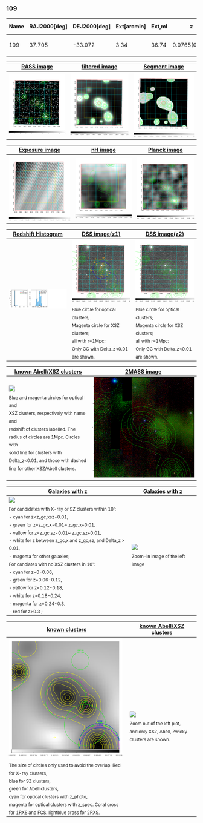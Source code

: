 <div STYLE="page-break-after: always;"></div>

### 109

|Name|RAJ2000[deg]|DEJ2000[deg] |Ext[arcmin]| Ext,ml | z | z_src| C|GC(XSZ,Delta_z<0.01)| GC(OPT,Delta_z<0.01)|GC| R_sig[arcmin] | R500[arcmin] | R500[Mpc]| CRsig[c/s] | CR500[c/s] |L500[1E44 erg/s]|F500[1E-12 erg/s/cm^2]| M500[1E14 Msun]|Tx[keV]|Cnt_sig|Beta|Rc[arcmin]|Comment|Alias|
|---|---|---|---|---|---|------|---|--------|---------|----------|---|---|---|---|---|---|---|---|---|---|---|---|---|---|
|109| 37.705| -33.072| 3.34| 36.74| 0.0765(0.005)| z1, z_xsz| B| MCXC| A, W| A, MCXC, W| 11.725| 8.491| 0.739| 0.140(0.028)| 0.134(0.027)| 0.352(0.055)| 2.450(0.382)| 1.23(0.10)| 2.49(0.12)| 71.1| 0.777(-0.148+0.148)| 5.664(-1.463+1.283)| -| k410|

|[RASS image](../image/109/109_img.pdf)|[filtered image](../image/109/109_fil.pdf)|[Segment image](../image/109/109_seg.pdf)|
|-------------------|--------------------|-------------------|
| <img src="../image/109/109_img.png" width="300">  | <img src="../image/109/109_fil.png" width="300">   | <img src="../image/109/109_seg.png" width="300">  |

|[Exposure image](../image/109/109_mex.pdf)| [nH image](../image/109/109_nh.pdf)| [Planck image](../image/109/109_p.pdf)|
|-------------------|--------------------|-------------------|
|<img src="../image/109/109_mex.png" width="300">   | <img src="../image/109/109_nh.png" width="300">    | <img src="../image/109/109_p.png" width="300"> |

|[Redshift Histogram](../image/109/109_zg.pdf) | [DSS image(z1)](../image/109/109_dss_z1.pdf)      |  [DSS image(z2)](../image/109/109_dss_z2.pdf)    |
|-------------------|--------------------|-------------------|
|<img src="../image/109/109_zg.png" width="300"> |<img src="../image/109/109_dss_z1.png" width="300"> <sub><br>Blue circle for optical clusters; <br>Magenta circle for XSZ clusters; <br>all with r=1Mpc; <br>Only GC with Delta_z<0.01 are shown. </sub>| <img src="../image/109/109_dss_z2.png" width="300"><sub><br>Blue circle for optical clusters; <br>Magenta circle for XSZ clusters; <br>all with r=1Mpc; <br>Only GC with Delta_z<0.01 are shown. </sub> |

|[known Abell/XSZ clusters](../image/109/109_m.pdf) | [2MASS image](../image/109/109_2mass.pdf)      |
|-------------------|-------------------|
|<img src=../image/109/109_m.png width="300"> <br><sub>Blue and magenta circles for optical and <br>XSZ clusters, respectively with name and <br>redshift of clusters labelled. The <br>radius of circles are 1Mpc. Circles with <br>solid line for clusters with <br>Delta_z<0.01, and those with dashed <br>line for other XSZ/Abell clusters.        </sub>|<img src="../image/109/109_2mass.png" width="300">  |

|[Galaxies with z](../image/109/109_opt_ned.pdf) |[Galaxies with z](../image/109/109_opt_ned_zoom.pdf) |
|-------------------|-------------------|
| <img src=../image/109/109_opt_ned.png width="300"> <br><sub> For candidates with X-ray or SZ clusters within 10': <br> - cyan for z<z_gc,xsz-0.01, <br> - green for z=z_gc,x-0.01~ z_gc,x+0.01, <br> - yellow for z=z_gc,sz-0.01~ z_gc,sz+0.01, <br> - white for z between z_gc,x and z_gc,sz, and Delta_z > 0.01, <br> - magenta for other galaxies; <br>For candiates with no XSZ clusters in 10': <br> - cyan for z=0-0.06, <br> - green for z=0.06-0.12, <br> - yellow for z=0.12-0.18, <br> - white for z=0.18-0.24, <br> - magenta for z=0.24-0.3, <br> - red for z>0.3 ;  </sub>|<img src=../image/109/109_opt_ned_zoom.png width="300">  <br><sub> Zoom-in image of the left image</sub>|

|[known clusters](../image/109/109_gc.pdf) |[known Abell/XSZ clusters](../image/109/109_gc_large.pdf) |
|-------------------|-------------------|
| <img src=../image/109/109_gc.png width="300"> <br><sub> The size of circles only used to avoid the overlap. Red for X-ray clusters, <br> blue for SZ clusters, <br> green for Abell clusters, <br> cyan for optical clusters with z_photo, <br> magenta for optical clusters with z_spec. Coral cross for 1RXS and FCS, lightblue cross for 2RXS. </sub>|<img src=../image/109/109_gc_large.png width="300"> <br><sub> Zoom out of the left plot, <br> and only XSZ, Abell, Zwicky clusters are shown. </sub> |



